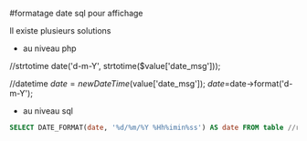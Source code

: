 #formatage date sql pour affichage

Il existe plusieurs solutions 

 * au niveau php
 
//strtotime
date('d-m-Y', strtotime($value['date_msg']));

//datetime
$date=new DateTime($value['date_msg']);
$date=$date->format('d-m-Y');

 * au niveau sql 
 
 ```sql
SELECT DATE_FORMAT(date, '%d/%m/%Y %Hh%imin%ss') AS date FROM table //renvoie DD/MM/YYYY HHhMMSS49s ( 11/03/2010 15h47min49)
```